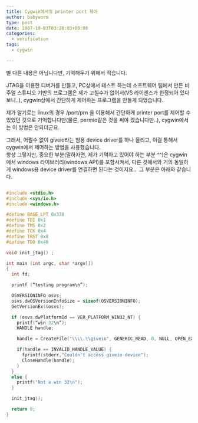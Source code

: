 ```yaml
---
title: Cygwin에서의 printer port 제어
author: babyworm
type: post
date: 2007-10-03T03:28:03+00:00
categories:
  - verification
tags:
  - cygwin

---
```

별 다른 내용은 아닙니다만, 기억해두기 위해서 적습니다.

JTAG을 이용한 디버거를 만들고, PC상에서 테스트 하는데 소프트웨어 팀에서 만든 비주얼 스튜디오 기반의 프로그램은 제가 고칠수가 없어서(VS 라이센스가 한정되어 있다보니..), cygwin상에서 간단하게 제어하는 프로그램을 만들게 되었습니다.

제가 알기로는 linux의 경우 /port/prn 을 이용해서 간단하게 printer port를 제어할 수 있었던 것으로 기억합니다만(물론, permio같은 것을 써야 겠습니다만..), cygwin에서는 이 방법은 안되더군요.

그래서, 어쩔수 없이 giveio라는 범용 device driver를 하나 올리고, 이걸 통해서 cygwin에서 제어하는 방법을 사용했습니다.
<br>
항상 그렇지만, 중요한 부분(말하자면, 제가 기억하고 있어야 하는 부분 ^^)은 cygwin에서 windows 라이브러리(windows API)를 포함시켜서, 다른 것에서와 거의 동일하게 windows용 device driver를 연결하면 된다는 것이지요..  그 부분은 아래와 같습니다.

```c++

#include <stdio.h>
#include <sys/io.h>
#include <windows.h>

#define BASE_LPT 0x378
#define TDI 0x1
#define TMS 0x2
#define TCK 0x4
#define TRST 0x8
#define TDO 0x40

void init_jtag() ;

int main (int argc, char *argv[])
{
  int fd;

  printf (“testing program\n”);

  OSVERSIONINFO osvs;
  osvs.dwOSVersionInfoSize = sizeof(OSVERSIONINFO);
  GetVersionEx(&osvs);

  if (osvs.dwPlatformId == VER_PLATFORM_WIN32_NT) {
    printf(“win 32\n”);
    HANDLE handle;

    handle = CreateFile("\\\\.\\giveio", GENERIC_READ, 0, NULL, OPEN_EXISTING, FILE_ATTRIBUTE_NORMAL, NULL);

    if(handle == INVALID_HANDLE_VALUE) {
      fprintf(stderr,"Couldn't access giveio device");
      CloseHandle(handle);
    }
  }
  else {
    printf("Not a win 32\n");
  }

  init_jtag();

  return 0;
}
```
